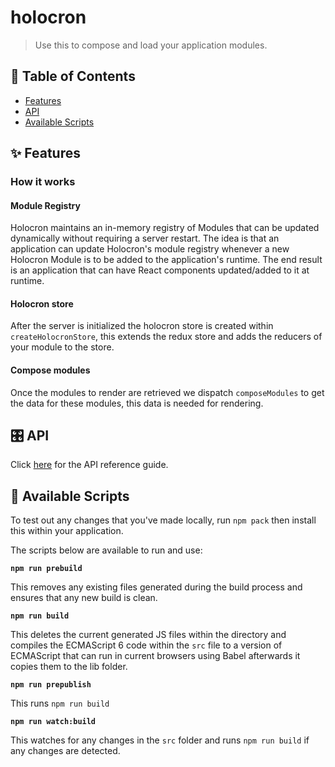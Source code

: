 # holocron

>Use this to compose and load your application modules.

## 📖 Table of Contents

* [Features](#-features)
* [API](#-api)
* [Available Scripts](#-available-scripts)

## ✨ Features

### How it works

#### Module Registry

Holocron maintains an in-memory registry of Modules that can be updated dynamically without requiring a server restart.
The idea is that an application can update Holocron's module registry whenever a new Holocron Module is to be added to the application's runtime. The end result is an application that can have React components updated/added to it at runtime.

#### Holocron store

After the server is initialized the holocron store is created within `createHolocronStore`, this extends the redux store and adds the reducers of your module to the store.

#### Compose modules

Once the modules to render are retrieved we dispatch  `composeModules` to get the data for these modules, this data is needed for rendering.

## 🎛️ API

Click [here](./API.md) for the API reference guide.

## 📜 Available Scripts

To test out any changes that you've made locally, run `npm pack` then install this within your application.

The scripts below are available to run and use:
  
**`npm run prebuild`**

This removes any existing files generated during the build process and ensures that any new build is clean.

**`npm run build`**

This deletes the current generated JS files within the directory and compiles the ECMAScript 6 code within the `src` file to a version of ECMAScript that can run in current browsers using Babel afterwards it copies them to the lib folder.

**`npm run prepublish`**

This runs `npm run build`

**`npm run watch:build`**

This watches for any changes in the  `src` folder and runs `npm run build` if any changes are detected.
